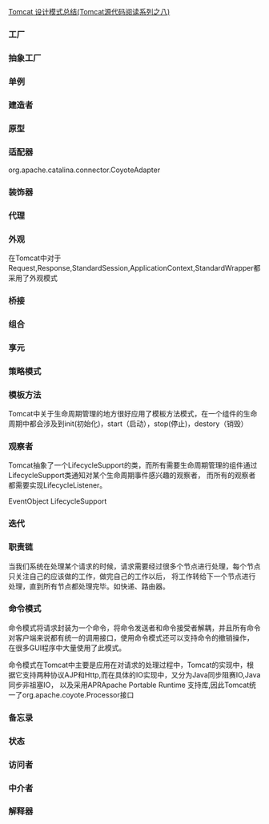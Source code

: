 
[Tomcat 设计模式总结(Tomcat源代码阅读系列之八)](https://blog.csdn.net/jiaomingliang/article/details/47426683)

### 工厂

### 抽象工厂

### 单例

### 建造者

### 原型

### 适配器
org.apache.catalina.connector.CoyoteAdapter

### 装饰器

### 代理

### 外观
在Tomcat中对于Request,Response,StandardSession,ApplicationContext,StandardWrapper都采用了外观模式

### 桥接

### 组合

### 享元

### 策略模式

### 模板方法
Tomcat中关于生命周期管理的地方很好应用了模板方法模式，在一个组件的生命周期中都会涉及到init(初始化)，start（启动），stop(停止)，destory（销毁）

### 观察者
Tomcat抽象了一个LifecycleSupport的类，而所有需要生命周期管理的组件通过LifecycleSupport类通知对某个生命周期事件感兴趣的观察者，
而所有的观察者都需要实现LifecycleListener。

EventObject
LifecycleSupport

### 迭代

### 职责链
当我们系统在处理某个请求的时候，请求需要经过很多个节点进行处理，每个节点只关注自己的应该做的工作，做完自己的工作以后，
将工作转给下一个节点进行处理，直到所有节点都处理完毕。如快递、路由器。

### 命令模式
命令模式将请求封装为一个命令，将命令发送者和命令接受者解耦，并且所有命令对客户端来说都有统一的调用接口，使用命令模式还可以支持命令的撤销操作，
在很多GUI程序中大量使用了此模式。

命令模式在Tomcat中主要是应用在对请求的处理过程中，Tomcat的实现中，根据它支持两种协议AJP和Http,而在具体的IO实现中，又分为Java同步阻赛IO,Java同步非祖塞IO，
以及采用APRApache Portable Runtime 支持库,因此Tomcat统一了org.apache.coyote.Processor接口


### 备忘录

### 状态

### 访问者

### 中介者

### 解释器


